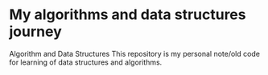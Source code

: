 # My algorithms and data structures journey

Algorithm and Data Structures
This repository is my personal note/old code for learning of data structures and algorithms.

